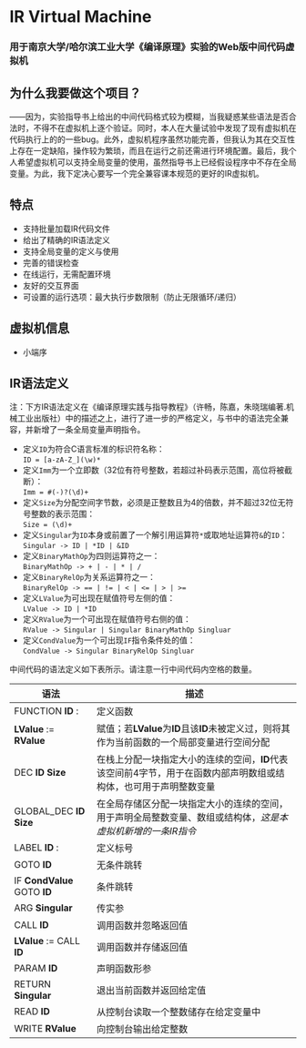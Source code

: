 # IR Virtual Machine
### 用于南京大学/哈尔滨工业大学《编译原理》实验的Web版中间代码虚拟机

## 为什么我要做这个项目？  
——因为，实验指导书上给出的中间代码格式较为模糊，当我疑惑某些语法是否合法时，不得不在虚拟机上逐个验证。同时，本人在大量试验中发现了现有虚拟机在代码执行上的的一些bug。此外，虚拟机程序虽然功能完善，但我认为其在交互性上存在一定缺陷，操作较为繁琐，而且在运行之前还需进行环境配置。最后，我个人希望虚拟机可以支持全局变量的使用，虽然指导书上已经假设程序中不存在全局变量。为此，我下定决心要写一个完全兼容课本规范的更好的IR虚拟机。

## 特点
- 支持批量加载IR代码文件
- 给出了精确的IR语法定义
- 支持全局变量的定义与使用
- 完善的错误检查
- 在线运行，无需配置环境
- 友好的交互界面
- 可设置的运行选项：最大执行步数限制（防止无限循环/递归）

## 虚拟机信息
- 小端序

## IR语法定义
注：下方IR语法定义在《编译原理实践与指导教程》（许畅，陈嘉，朱晓瑞编著.机械工业出版社）中的描述之上，进行了进一步的严格定义，与书中的语法完全兼容，并新增了一条全局变量声明指令。

- 定义`ID`为符合C语言标准的标识符名称：  
`ID = [a-zA-Z_](\w)*`  
- 定义`Imm`为一个立即数（32位有符号整数，若超过补码表示范围，高位将被截断）：  
`Imm = #(-)?(\d)+`  
- 定义`Size`为分配空间字节数，必须是正整数且为4的倍数，并不超过32位无符号整数的表示范围：  
`Size = (\d)+`  
- 定义`Singular`为`ID`本身或前置了一个解引用运算符`*`或取地址运算符`&`的`ID`：  
`Singular -> ID | *ID | &ID`  
- 定义`BinaryMathOp`为四则运算符之一：  
`BinaryMathOp -> + | - | * | /`
- 定义`BinaryRelOp`为关系运算符之一：  
`BinaryRelOp -> == | != | < | <= | > | >=`
- 定义`LValue`为可出现在赋值符号左侧的值：  
`LValue -> ID | *ID`
- 定义`RValue`为一个可出现在赋值符号右侧的值：  
`RValue -> Singular | Singular BinaryMathOp Singluar`
- 定义`CondValue`为一个可出现`IF`指令条件处的值：  
`CondValue -> Singular BinaryRelOp Singluar`

中间代码的语法定义如下表所示。请注意一行中间代码内空格的数量。

|语法|描述|
|------------|------------|
|FUNCTION **ID** :|定义函数|
|**LValue** := **RValue**|赋值；若**LValue**为**ID**且该**ID**未被定义过，则将其作为当前函数的一个局部变量进行空间分配|
|DEC **ID** **Size**|在栈上分配一块指定大小的连续的空间，**ID**代表该空间前4字节，用于在函数内部声明数组或结构体，也可用于声明整数变量|
|GLOBAL_DEC **ID** **Size**|在全局存储区分配一块指定大小的连续的空间，用于声明全局整数变量、数组或结构体，*这是本虚拟机新增的一条IR指令*|
|LABEL **ID** :|定义标号|
|GOTO **ID**|无条件跳转|
|IF **CondValue** GOTO **ID**|条件跳转|
|ARG **Singular**|传实参|
|CALL **ID**|调用函数并忽略返回值|
|**LValue** := CALL **ID**|调用函数并存储返回值|
|PARAM **ID**|声明函数形参|
|RETURN **Singular**|退出当前函数并返回给定值|
|READ **ID**|从控制台读取一个整数储存在给定变量中|
|WRITE **RValue**|向控制台输出给定整数|